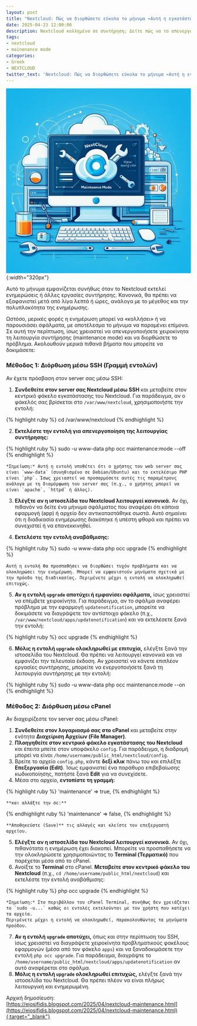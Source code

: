 ```yaml
---
layout: post
title: "Nextcloud: Πώς να διορθώσετε εύκολα το μήνυμα «Αυτή η εγκατάσταση Nextcloud βρίσκεται σε λειτουργία συντήρησης»"
date: 2025-04-23 12:00:00
description: Nextcloud κολλημένο σε συντήρηση; Δείτε πώς να το απενεργοποιήσετε άμεσα με SSH ή cPanel και να διορθώσετε προβλήματα αναβάθμισης.
tags:
- nextcloud
- mainenance mode
categories:
- Greek
- NEXTCLOUD
twitter_text: 'Nextcloud: Πώς να διορθώσετε εύκολα το μήνυμα «Αυτή η εγκατάσταση Nextcloud βρίσκεται σε λειτουργία συντήρησης»'
---
```


![Nextcloud AIO σε Linux με Docker](/post_images/nextcloud/nextcloud-maintenance-mode.png "Nextcloud AIO σε Linux με Docker"){:width="320px"}

Αυτό το μήνυμα εμφανίζεται συνήθως όταν το Nextcloud εκτελεί ενημερώσεις ή άλλες εργασίες συντήρησης. Κανονικά, θα πρέπει να εξαφανιστεί μετά από λίγα λεπτά ή ώρες, ανάλογα με το μέγεθος και την πολυπλοκότητα της ενημέρωσης.

Ωστόσο, μερικές φορές η ενημέρωση μπορεί να «κολλήσει» ή να παρουσιάσει σφάλματα, με αποτέλεσμα το μήνυμα να παραμένει επίμονα. Σε αυτή την περίπτωση, ίσως χρειαστεί να απενεργοποιήσετε χειροκίνητα τη λειτουργία συντήρησης (maintenance mode) και να διορθώσετε το πρόβλημα. Ακολουθούν μερικά πιθανά βήματα που μπορείτε να δοκιμάσετε:

### **Μέθοδος 1: Διόρθωση μέσω SSH (Γραμμή εντολών)**

Αν έχετε πρόσβαση στον server σας μέσω SSH:

1.  **Συνδεθείτε στον server σας Nextcloud μέσω SSH** και μεταβείτε στον κεντρικό φάκελο εγκατάστασης του Nextcloud. Για παράδειγμα, αν ο φάκελός σας βρίσκεται στο `/var/www/nextcloud`, χρησιμοποιήστε την εντολή:

{% highlight ruby %}
cd /var/www/nextcloud
{% endhighlight %}

2.  **Εκτελέστε την εντολή για απενεργοποίηση της λειτουργίας συντήρησης:**

{% highlight ruby %}
sudo -u www-data php occ maintenance:mode --off
{% endhighlight %}

    *Σημείωση:* Αυτή η εντολή υποθέτει ότι ο χρήστης του web server σας είναι `www-data` (συνηθισμένο σε Debian/Ubuntu) και το εκτελέσιμο PHP είναι `php`. Ίσως χρειαστεί να προσαρμόσετε αυτές τις παραμέτρους ανάλογα με τη διαμόρφωση του server σας (π.χ., ο χρήστης μπορεί να είναι `apache`, `httpd` ή άλλος).

3.  **Ελέγξτε αν η ιστοσελίδα του Nextcloud λειτουργεί κανονικά.** Αν όχι, πιθανόν να δείτε ένα μήνυμα σφάλματος που αναφέρει ότι κάποια εφαρμογή (app) ή αρχείο δεν αντικαταστάθηκε σωστά. Αυτό σημαίνει ότι η διαδικασία ενημέρωσης διακόπηκε ή υπέστη φθορά και πρέπει να συνεχιστεί ή να επανεκκινηθεί.

4.  **Εκτελέστε την εντολή αναβάθμισης:**

{% highlight ruby %}
sudo -u www-data php occ upgrade
{% endhighlight %}

    Αυτή η εντολή θα προσπαθήσει να διορθώσει τυχόν προβλήματα και να ολοκληρώσει την ενημέρωση. Μπορεί να εμφανιστούν μηνύματα σχετικά με την πρόοδο της διαδικασίας. Περιμένετε μέχρι η εντολή να ολοκληρωθεί επιτυχώς.

5.  **Αν η εντολή `upgrade` αποτύχει ή εμφανίσει σφάλματα,** ίσως χρειαστεί να επέμβετε χειροκίνητα. Για παράδειγμα, αν το σφάλμα αναφέρει πρόβλημα με την εφαρμογή `updatenotification`, μπορείτε να δοκιμάσετε να διαγράψετε τον αντίστοιχο φάκελο (π.χ., `/var/www/nextcloud/apps/updatenotification`) και να εκτελέσετε ξανά την εντολή:

{% highlight ruby %}
occ upgrade
{% endhighlight %}

6.  **Μόλις η εντολή `upgrade` ολοκληρωθεί με επιτυχία,** ελέγξτε ξανά την ιστοσελίδα του Nextcloud. Θα πρέπει να λειτουργεί κανονικά και να εμφανίζει την τελευταία έκδοση. Αν χρειαστεί να κάνετε επιπλέον εργασίες συντήρησης, μπορείτε να ενεργοποιήσετε ξανά τη λειτουργία συντήρησης με την εντολή:

{% highlight ruby %}
sudo -u www-data php occ maintenance:mode --on
{% endhighlight %}

### **Μέθοδος 2: Διόρθωση μέσω cPanel**

Αν διαχειρίζεστε τον server σας μέσω cPanel:

1.  **Συνδεθείτε στον λογαριασμό σας στο cPanel** και μεταβείτε στην ενότητα **Διαχείριση Αρχείων (File Manager)**.
2.  **Πλοηγηθείτε στον κεντρικό φάκελο εγκατάστασης του Nextcloud** και έπειτα μπείτε στον υποφάκελο `config`. Για παράδειγμα, η διαδρομή μπορεί να είναι `/home/username/public_html/nextcloud/config`.
3.  Βρείτε το αρχείο `config.php`, κάντε **δεξί κλικ** πάνω του και επιλέξτε **Επεξεργασία (Edit)**. Ίσως εμφανιστεί ένα παράθυρο επιβεβαίωσης κωδικοποίησης, πατήστε ξανά **Edit** για να συνεχίσετε.
4.  Μέσα στο αρχείο, **εντοπίστε τη γραμμή:**

{% highlight ruby %}
'maintenance' => true,
{% endhighlight %}

    **και αλλάξτε την σε:**

{% endhighlight ruby %}
'maintenance' => false,
{% endhighlight %}

    **Αποθηκεύστε (Save)** τις αλλαγές και κλείστε τον επεξεργαστή αρχείου.
5.  **Ελέγξτε αν η ιστοσελίδα του Nextcloud λειτουργεί κανονικά.** Αν όχι, πιθανότατα η ενημέρωση έχει διακοπεί. Μπορείτε να προσπαθήσετε να την ολοκληρώσετε χρησιμοποιώντας το **Terminal (Τερματικό)** που παρέχεται μέσα από το cPanel.
6.  Ανοίξτε το **Terminal** στο cPanel. **Μεταβείτε στον κεντρικό φάκελο του Nextcloud** (π.χ., `cd /home/username/public_html/nextcloud`) και εκτελέστε την εντολή αναβάθμισης:

{% highlight ruby %}
php occ upgrade
{% endhighlight %}

    *Σημείωση:* Στο περιβάλλον του cPanel Terminal, συνήθως δεν χρειάζεται το `sudo -u...` καθώς οι εντολές εκτελούνται με τον χρήστη που κατέχει τα αρχεία.
    Περιμένετε μέχρι η εντολή να ολοκληρωθεί, παρακολουθώντας τα μηνύματα προόδου.
7.  **Αν η εντολή `upgrade` αποτύχει,** όπως και στην περίπτωση του SSH, ίσως χρειαστεί να διαγράψετε χειροκίνητα προβληματικούς φακέλους εφαρμογών (μέσα από τον φάκελο `apps`) και να ξαναδοκιμάσετε την εντολή `php occ upgrade`. Για παράδειγμα, διαγράψτε το `/home/username/public_html/nextcloud/apps/updatenotification` αν αυτό αναφέρεται στο σφάλμα.
8.  **Μόλις η εντολή `upgrade` ολοκληρωθεί επιτυχώς,** ελέγξτε ξανά την ιστοσελίδα του Nextcloud. Θα πρέπει πλέον να είναι πλήρως λειτουργική και ενημερωμένη.

Αρχική δημοσίευση:  
[https://eiosifidis.blogspot.com/2025/04/nextcloud-maintenance.html](https://eiosifidis.blogspot.com/2025/04/nextcloud-maintenance.html){:target="_blank"}
